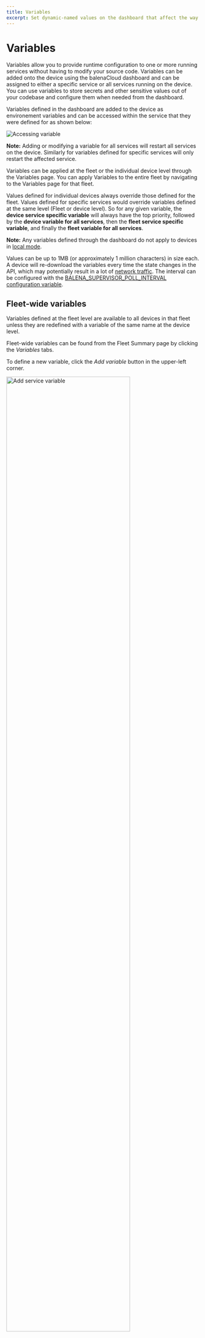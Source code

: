 ```yaml
---
title: Variables
excerpt: Set dynamic-named values on the dashboard that affect the way running processes will behave on the device by using variables.
---
```


# Variables

Variables allow you to provide runtime configuration to one or more running services without having to modify your source code. Variables can be added onto the device using the balenaCloud dashboard and can be assigned to either a specific service or all services running on the device. You can use variables to store secrets and other sensitive values out of your codebase and configure them when needed from the dashboard.
 
Variables defined in the dashboard are added to the device as environement variables and can be accessed within the service that they were defined for as shown below:
 
<img alt="Accessing variable" src="/img/variables/accessing_variables.png">

__Note:__ Adding or modifying a variable for all services will restart all services on the device. Similarly for variables defined for specific services will only restart the affected service.

Variables can be applied at the fleet or the individual device level through the Variables page. You can apply Variables to the entire fleet by navigating to the Variables page for that fleet. 

Values defined for individual devices always override those defined for the fleet. Values defined for specific services would override variables defined at the same level (Fleet or device level). So for any given variable, the **device service specific variable** will always have the top priority, followed by the **device variable for all services**, then the **fleet service specific variable**, and finally the **fleet variable for all services**.

__Note:__ Any variables defined through the dashboard do not apply to devices in [local mode][local-mode].

Values can be up to 1MB (or approximately 1 million characters) in size each. A device will re-download the variables every time the state changes in the API, which may potentially result in a lot of [network traffic][bandwidth-control]. The interval can be configured with the [BALENA_SUPERVISOR_POLL_INTERVAL configuration variable][poll-interval].

## Fleet-wide variables

Variables defined at the fleet level are available to all devices in that fleet unless they are redefined with a variable of the same name at the device level.

Fleet-wide variables can be found from the Fleet Summary page by clicking the *Variables* tabs.

To define a new variable, click the *Add variable* button in the upper-left corner.

<img alt="Add service variable" src="/img/variables/add_application_variable.png" width="80%">

In the dialog box that opens, select either a specific service or all services to apply the variable too.

Define a name and value for your variable. Click the *Add* button to apply the variable to all devices in your fleet that do not have their own values defined:

<img alt="Add service variable" src="/img/variables/variable_editor.png" width="80%">

Your new variable will show up in the list, where it can easily be modified or removed:

<img alt="List service variables" src="/img/variables/variable_list.png" width="100%">

__Note:__ Deleting a fleet-level variable will not delete a device-level variable of the same name.

If you have already defined variables at the device level, they will appear below the fleet variables of the same type. You can easily apply a device value to the entire fleet by clicking *Define fleet-wide*:

<img alt="Define device service variable fleet-wide" src="/img/variables/define_app_wide.png" width="100%">

## Device Variables

Device variables are applied to only one device. Device variables for a specific service override device variables for all services, and all device variables override fleet-wide variables.

Adding a device variable is very similar to adding a fleet variable. From the Device Summary page, select *Device Variables* to open the variables page. Click *Add variable* to select the appropriate service or all services if necessary. Add a name and a value for the variable you wish to apply, and click the *Add* button to add the variable.

The variable list will include variables defined for that specific device, as well as any fleet variables of the same type:

<img alt="Device service variables" src="/img/variables/device_variables.png" width="100%">

You can override the value of a fleet variable by clicking *override* in the far-right column. This will pop up the variable editing dialog, where you can change the value:

<img alt="Add device service variable" src="/img/variables/override.png" width="80%">

## Managing with the CLI & SDK

The {{ $names.company.lower }} CLI and SDKs all include methods to easily read, add or update environment and service variables. Consult the appropriate reference for code examples.

* [CLI environment reference](/tools/cli/#envs)
* [Node.js SDK environment reference](/reference/sdk/node-sdk/#balena.models.application.envVar)
* [Python SDK environment reference](/reference/sdk/python-sdk/#environmentvariable)

[local-mode]:/learn/develop/local-mode
[poll-interval]:/reference/supervisor/bandwidth-reduction/#side-effectwarning
[bandwidth-control]:/learn/manage/configuration/#variable-list
